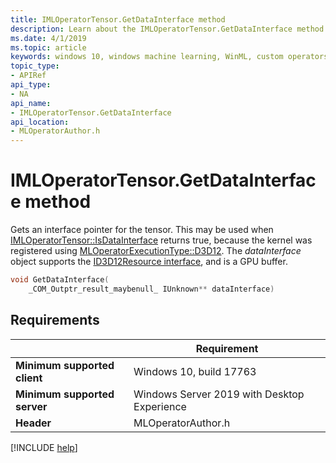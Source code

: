 ```yaml
---
title: IMLOperatorTensor.GetDataInterface method
description: Learn about the IMLOperatorTensor.GetDataInterface method. This method gets an interface pointer for the tensor.
ms.date: 4/1/2019
ms.topic: article
keywords: windows 10, windows machine learning, WinML, custom operators, GetDataInterface
topic_type:
- APIRef
api_type:
- NA
api_name:
- IMLOperatorTensor.GetDataInterface
api_location:
- MLOperatorAuthor.h
---
```


# IMLOperatorTensor.GetDataInterface method

Gets an interface pointer for the tensor. This may be used when [IMLOperatorTensor::IsDataInterface](IMLOperatorTensor_IsDataInterface.md) returns true, because the kernel was registered using [MLOperatorExecutionType::D3D12](MLOperatorExecutionType.md). The *dataInterface* object supports the [ID3D12Resource interface](/windows/desktop/api/d3d12/nn-d3d12-id3d12resource), and is a GPU buffer.

```cpp
void GetDataInterface(
    _COM_Outptr_result_maybenull_ IUnknown** dataInterface)
```

## Requirements

| | Requirement |
|-|-|
| **Minimum supported client** | Windows 10, build 17763 |
| **Minimum supported server** | Windows Server 2019 with Desktop Experience |
| **Header** | MLOperatorAuthor.h |

[!INCLUDE [help](../../includes/get-help.md)]
